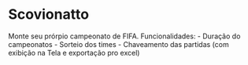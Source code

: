 # Scovionatto
Monte seu prórpio campeonato de FIFA. Funcionalidades: - Duração do campeonatos      - Sorteio dos times    - Chaveamento das partidas (com exibição na Tela e exportação pro excel)
